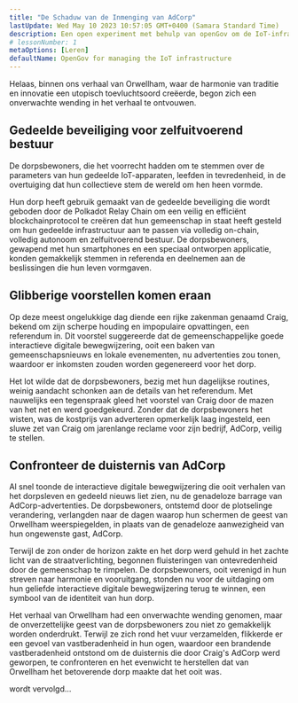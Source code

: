 ```yaml
---
title: "De Schaduw van de Inmenging van AdCorp"
lastUpdate: Wed May 10 2023 10:57:05 GMT+0400 (Samara Standard Time)
description: Een open experiment met behulp van openGov om de IoT-infrastructuur van een klein Engels dorp te beheren.
# lessonNumber: 1
metaOptions: [Leren]
defaultName: OpenGov for managing the IoT infrastructure
---
```


<LessonImages src="opengov-for-iot/opengov-intro.gif" alt="image" imageClasses="mb full" />

<RoboAcademyText fWeight="500">Helaas, binnen ons verhaal van Orwellham, waar de harmonie van traditie en innovatie een utopisch toevluchtsoord creëerde, begon zich een onverwachte wending in het verhaal te ontvouwen.
</RoboAcademyText>

## Gedeelde beveiliging voor zelfuitvoerend bestuur

De dorpsbewoners, die het voorrecht hadden om te stemmen over de parameters van hun gedeelde IoT-apparaten, leefden in tevredenheid, in de overtuiging dat hun collectieve stem de wereld om hen heen vormde.

Hun dorp heeft gebruik gemaakt van de gedeelde beveiliging die wordt geboden door de Polkadot Relay Chain om een veilig en efficiënt blockchainprotocol te creëren dat hun gemeenschap in staat heeft gesteld om hun gedeelde infrastructuur aan te passen via volledig on-chain, volledig autonoom en zelfuitvoerend bestuur. De dorpsbewoners, gewapend met hun smartphones en een speciaal ontworpen applicatie, konden gemakkelijk stemmen in referenda en deelnemen aan de beslissingen die hun leven vormgaven.

## Glibberige voorstellen komen eraan

Op deze meest ongelukkige dag diende een rijke zakenman genaamd Craig, bekend om zijn scherpe houding en impopulaire opvattingen, een referendum in. Dit voorstel suggereerde dat de gemeenschappelijke goede interactieve digitale bewegwijzering, ooit een baken van gemeenschapsnieuws en lokale evenementen, nu advertenties zou tonen, waardoor er inkomsten zouden worden gegenereerd voor het dorp. 

Het lot wilde dat de dorpsbewoners, bezig met hun dagelijkse routines, weinig aandacht schonken aan de details van het referendum. Met nauwelijks een tegenspraak gleed het voorstel van Craig door de mazen van het net en werd goedgekeurd. Zonder dat de dorpsbewoners het wisten, was de kostprijs van adverteren opmerkelijk laag ingesteld, een sluwe zet van Craig om jarenlange reclame voor zijn bedrijf, AdCorp, veilig te stellen.

## Confronteer de duisternis van AdCorp

Al snel toonde de interactieve digitale bewegwijzering die ooit verhalen van het dorpsleven en gedeeld nieuws liet zien, nu de genadeloze barrage van AdCorp-advertenties. De dorpsbewoners, ontstemd door de plotselinge verandering, verlangden naar de dagen waarop hun schermen de geest van Orwellham weerspiegelden, in plaats van de genadeloze aanwezigheid van hun ongewenste gast, AdCorp.

Terwijl de zon onder de horizon zakte en het dorp werd gehuld in het zachte licht van de straatverlichting, begonnen fluisteringen van ontevredenheid door de gemeenschap te rimpelen. De dorpsbewoners, ooit verenigd in hun streven naar harmonie en vooruitgang, stonden nu voor de uitdaging om hun geliefde interactieve digitale bewegwijzering terug te winnen, een symbool van de identiteit van hun dorp.

Het verhaal van Orwellham had een onverwachte wending genomen, maar de onverzettelijke geest van de dorpsbewoners zou niet zo gemakkelijk worden onderdrukt. Terwijl ze zich rond het vuur verzamelden, flikkerde er een gevoel van vastberadenheid in hun ogen, waardoor een brandende vastberadenheid ontstond om de duisternis die door Craig's AdCorp werd geworpen, te confronteren en het evenwicht te herstellen dat van Orwellham het betoverende dorp maakte dat het ooit was.

<RoboAcademyText>
wordt vervolgd...
</RoboAcademyText>